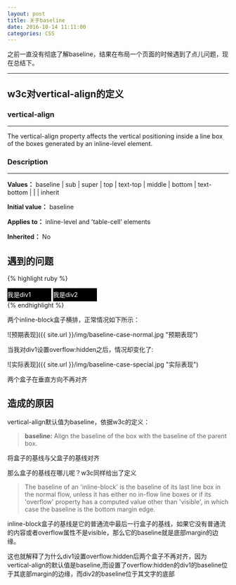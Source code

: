 ```yaml
---
layout: post
title: 关于baseline
date: 2016-10-14 11:11:00
categories: CSS
---
```


之前一直没有彻底了解baseline，结果在布局一个页面的时候遇到了点儿问题，现在总结下。

---

## w3c对vertical-align的定义
### vertical-align
---

The vertical-align property affects the vertical positioning inside a line box of the boxes generated by an inline-level element.

### Description
---

**Values：**	baseline | sub | super | top | text-top | middle | bottom | text-bottom | <percentage> | <length> | inherit

**Initial value：**	baseline

**Applies to：**	inline-level and 'table-cell' elements

**Inherited：**	No

## 遇到的问题

{% highlight ruby %}
<style>
    .div1,.div2{
    	background-color: #000;
    	display: inline-block;
    	width: 100px;
    	height: 30px;
    	color: #fff;
    	line-height: 30px;
    }
</style>
<div class="wrap">
	<div class="div1">我是div1</div>
	<div class="div2">我是div2</div>
</div>
{% endhighlight %}

两个inline-block盒子横排，正常情况如下所示：

![预期表现]({{ site.url }}/img/baseline-case-normal.jpg "预期表现")

当我对div1设置overflow:hidden之后，情况却变化了:

![实际表现]({{ site.url }}/img/baseline-case-special.jpg "实际表现")

两个盒子在垂直方向不再对齐

## 造成的原因

vertical-align默认值为baseline，依据w3c的定义：

>**baseline:**
Align the baseline of the box with the baseline of the parent box.

将盒子的基线与父盒子的基线对齐

那么盒子的基线在哪儿呢？w3c同样给出了定义

>The baseline of an 'inline-block' is the baseline of its last line box in the normal flow, unless it has either no in-flow line boxes or if its 'overflow' property has a computed value other than 'visible', in which case the baseline is the bottom margin edge.

inline-block盒子的基线是它的普通流中最后一行盒子的基线，如果它没有普通流的内容或者overflow属性不是visible，那么它的baseline就是底部margin的边缘。

这也就解释了为什么div1设置overflow:hidden后两个盒子不再对齐，因为vertical-align的默认值是baseline,而设置了overflow:hidden的div1的baseline位于其底部margin的边缘，而div2的baseline位于其文字的底部